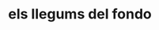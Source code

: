 ---
title: "els llegums del fondo"
url: /santa-coloma-de-gramenet/els-llegums-del-fondo/
shop: frutería
---